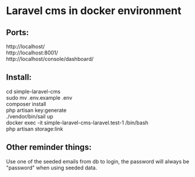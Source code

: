 # Laravel cms in docker environment

## Ports:
http://localhost/<br />
http://localhost:8001/<br />
http://localhost/console/dashboard/<br />

## Install:
cd simple-laravel-cms<br />
sudo mv .env.example .env<br />
composer install<br />
php artisan key:generate<br />
./vendor/bin/sail up<br />
docker exec -it simple-laravel-cms-laravel.test-1 /bin/bash<br />
php artisan storage:link<br />

## Other reminder things:
Use one of the seeded emails from db to login, the password will always be "password" when using seeded data.<br />


